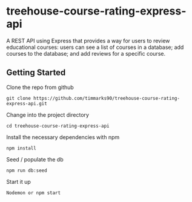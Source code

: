 # treehouse-course-rating-express-api

A REST API using Express that provides a way for users to review educational courses: users can see a list of courses in a database; add courses to the database; and add reviews for a specific course.


## Getting Started

Clone the repo from github
```
git clone https://github.com/timmarks90/treehouse-course-rating-express-api.git
```
Change into the project directory
```
cd treehouse-course-rating-express-api
```
Install the necessary dependencies with npm
```
npm install
```
Seed / populate the db
```
npm run db:seed
```
Start it up
```
Nodemon or npm start
```